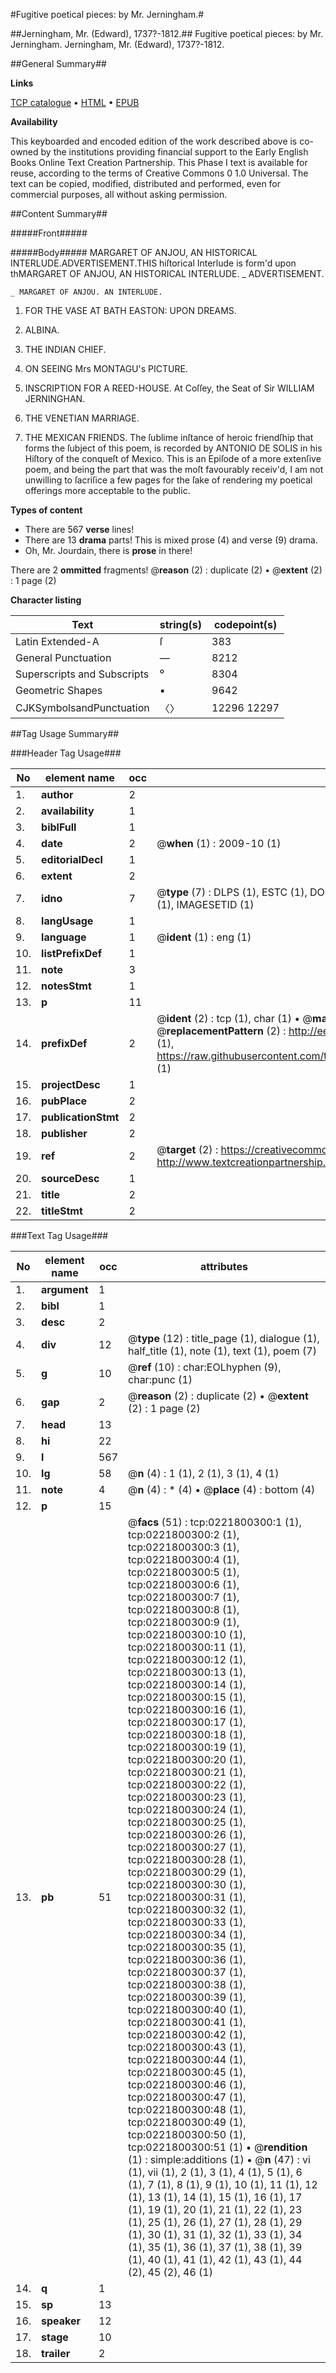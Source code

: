 #Fugitive poetical pieces: by Mr. Jerningham.#

##Jerningham, Mr. (Edward), 1737?-1812.##
Fugitive poetical pieces: by Mr. Jerningham.
Jerningham, Mr. (Edward), 1737?-1812.

##General Summary##

**Links**

[TCP catalogue](http://www.ota.ox.ac.uk/tcp/)  • 
[HTML](http://tei.it.ox.ac.uk/tcp/Texts-HTML/free/004/004869971.html)  • 
[EPUB](http://tei.it.ox.ac.uk/tcp/Texts-EPUB/free/004/004869971.epub)

**Availability**

This keyboarded and encoded edition of the
	       work described above is co-owned by the institutions
	       providing financial support to the Early English Books
	       Online Text Creation Partnership. This Phase I text is
	       available for reuse, according to the terms of Creative
	       Commons 0 1.0 Universal. The text can be copied,
	       modified, distributed and performed, even for
	       commercial purposes, all without asking permission.


##Content Summary##

#####Front#####

#####Body#####
MARGARET OF ANJOU, AN HISTORICAL INTERLUDE.ADVERTISEMENT.THIS hiſtorical Interlude is form'd upon thMARGARET OF ANJOU, AN HISTORICAL INTERLUDE.
    _ ADVERTISEMENT.

    _ MARGARET OF ANJOU. AN INTERLUDE.

1. FOR THE VASE AT BATH EASTON: UPON DREAMS.

1. ALBINA.

1. THE INDIAN CHIEF.

1. ON SEEING Mrs MONTAGU's PICTURE.

1. INSCRIPTION FOR A REED-HOUSE. At Coſſey, the Seat of Sir WILLIAM JERNINGHAN.

1. THE VENETIAN MARRIAGE.

1. THE MEXICAN FRIENDS. The ſublime inſtance of heroic friendſhip that forms the ſubject of this poem, is recorded by ANTONIO DE SOLIS in his Hiſtory of the conqueſt of Mexico. This is an Epiſode of a more extenſive poem, and being the part that was the moſt favourably receiv'd, I am not unwilling to ſacriſice a few pages for the ſake of rendering my poetical offerings more acceptable to the public.

**Types of content**

  * There are 567 **verse** lines!
  * There are 13 **drama** parts! This is mixed prose (4) and verse (9) drama.
  * Oh, Mr. Jourdain, there is **prose** in there!

There are 2 **ommitted** fragments! 
 @__reason__ (2) : duplicate (2)  •  @__extent__ (2) : 1 page (2)

**Character listing**


|Text|string(s)|codepoint(s)|
|---|---|---|
|Latin Extended-A|ſ|383|
|General Punctuation|—|8212|
|Superscripts             and Subscripts|⁰|8304|
|Geometric Shapes|▪|9642|
|CJKSymbolsandPunctuation|〈〉|12296 12297|

##Tag Usage Summary##

###Header Tag Usage###

|No|element name|occ|attributes|
|---|---|---|---|
|1.|__author__|2||
|2.|__availability__|1||
|3.|__biblFull__|1||
|4.|__date__|2| @__when__ (1) : 2009-10 (1)|
|5.|__editorialDecl__|1||
|6.|__extent__|2||
|7.|__idno__|7| @__type__ (7) : DLPS (1), ESTC (1), DOCNO (1), TCP (1), GALEDOCNO (1), CONTENTSET (1), IMAGESETID (1)|
|8.|__langUsage__|1||
|9.|__language__|1| @__ident__ (1) : eng (1)|
|10.|__listPrefixDef__|1||
|11.|__note__|3||
|12.|__notesStmt__|1||
|13.|__p__|11||
|14.|__prefixDef__|2| @__ident__ (2) : tcp (1), char (1)  •  @__matchPattern__ (2) : ([0-9\-]+):([0-9IVX]+) (1), (.+) (1)  •  @__replacementPattern__ (2) : http://eebo.chadwyck.com/downloadtiff?vid=$1&page=$2 (1), https://raw.githubusercontent.com/textcreationpartnership/Texts/master/tcpchars.xml#$1 (1)|
|15.|__projectDesc__|1||
|16.|__pubPlace__|2||
|17.|__publicationStmt__|2||
|18.|__publisher__|2||
|19.|__ref__|2| @__target__ (2) : https://creativecommons.org/publicdomain/zero/1.0/ (1), http://www.textcreationpartnership.org/docs/. (1)|
|20.|__sourceDesc__|1||
|21.|__title__|2||
|22.|__titleStmt__|2||


###Text Tag Usage###

|No|element name|occ|attributes|
|---|---|---|---|
|1.|__argument__|1||
|2.|__bibl__|1||
|3.|__desc__|2||
|4.|__div__|12| @__type__ (12) : title_page (1), dialogue (1), half_title (1), note (1), text (1), poem (7)|
|5.|__g__|10| @__ref__ (10) : char:EOLhyphen (9), char:punc (1)|
|6.|__gap__|2| @__reason__ (2) : duplicate (2)  •  @__extent__ (2) : 1 page (2)|
|7.|__head__|13||
|8.|__hi__|22||
|9.|__l__|567||
|10.|__lg__|58| @__n__ (4) : 1 (1), 2 (1), 3 (1), 4 (1)|
|11.|__note__|4| @__n__ (4) : * (4)  •  @__place__ (4) : bottom (4)|
|12.|__p__|15||
|13.|__pb__|51| @__facs__ (51) : tcp:0221800300:1 (1), tcp:0221800300:2 (1), tcp:0221800300:3 (1), tcp:0221800300:4 (1), tcp:0221800300:5 (1), tcp:0221800300:6 (1), tcp:0221800300:7 (1), tcp:0221800300:8 (1), tcp:0221800300:9 (1), tcp:0221800300:10 (1), tcp:0221800300:11 (1), tcp:0221800300:12 (1), tcp:0221800300:13 (1), tcp:0221800300:14 (1), tcp:0221800300:15 (1), tcp:0221800300:16 (1), tcp:0221800300:17 (1), tcp:0221800300:18 (1), tcp:0221800300:19 (1), tcp:0221800300:20 (1), tcp:0221800300:21 (1), tcp:0221800300:22 (1), tcp:0221800300:23 (1), tcp:0221800300:24 (1), tcp:0221800300:25 (1), tcp:0221800300:26 (1), tcp:0221800300:27 (1), tcp:0221800300:28 (1), tcp:0221800300:29 (1), tcp:0221800300:30 (1), tcp:0221800300:31 (1), tcp:0221800300:32 (1), tcp:0221800300:33 (1), tcp:0221800300:34 (1), tcp:0221800300:35 (1), tcp:0221800300:36 (1), tcp:0221800300:37 (1), tcp:0221800300:38 (1), tcp:0221800300:39 (1), tcp:0221800300:40 (1), tcp:0221800300:41 (1), tcp:0221800300:42 (1), tcp:0221800300:43 (1), tcp:0221800300:44 (1), tcp:0221800300:45 (1), tcp:0221800300:46 (1), tcp:0221800300:47 (1), tcp:0221800300:48 (1), tcp:0221800300:49 (1), tcp:0221800300:50 (1), tcp:0221800300:51 (1)  •  @__rendition__ (1) : simple:additions (1)  •  @__n__ (47) : vi (1), vii (1), 2 (1), 3 (1), 4 (1), 5 (1), 6 (1), 7 (1), 8 (1), 9 (1), 10 (1), 11 (1), 12 (1), 13 (1), 14 (1), 15 (1), 16 (1), 17 (1), 19 (1), 20 (1), 21 (1), 22 (1), 23 (1), 25 (1), 26 (1), 27 (1), 28 (1), 29 (1), 30 (1), 31 (1), 32 (1), 33 (1), 34 (1), 35 (1), 36 (1), 37 (1), 38 (1), 39 (1), 40 (1), 41 (1), 42 (1), 43 (1), 44 (2), 45 (2), 46 (1)|
|14.|__q__|1||
|15.|__sp__|13||
|16.|__speaker__|12||
|17.|__stage__|10||
|18.|__trailer__|2||
